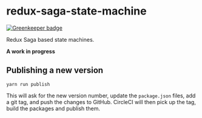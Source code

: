 # redux-saga-state-machine

[![Greenkeeper badge](https://badges.greenkeeper.io/karl/redux-saga-state-machine.svg)](https://greenkeeper.io/)

Redux Saga based state machines.

**A work in progress**

## Publishing a new version

```
yarn run publish
```

This will ask for the new version number, update the `package.json` files, add a git tag, and push the changes to GitHub. CircleCI will then pick up the tag, build the packages and publish them.
